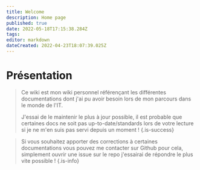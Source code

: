 ```yaml
---
title: Welcome
description: Home page
published: true
date: 2022-05-18T17:15:38.284Z
tags: 
editor: markdown
dateCreated: 2022-04-23T18:07:39.025Z
---
```


# Présentation

> Ce wiki est mon wiki personnel référençant les différentes documentations dont j'ai pu avoir besoin lors de mon parcours dans le monde de l'IT.
> 
> J'essai de le maintenir le plus à jour possible, il est probable que certaines docs ne soit pas up-to-date/standards lors de votre lecture si je ne m'en suis pas servi depuis un moment !
{.is-success}

> Si vous souhaitez apporter des corrections à certaines documentations vous pouvez me contacter sur Github pour cela, simplement ouvrir une issue sur le repo j'essairai de répondre le plus vite possible !
{.is-info}


